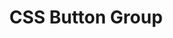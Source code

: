 ---
path: "/devcomponent/css-button-group"
subnav: "2/CSS/CSS/6"
lang: "en"
title: "CSS Button Group"
---